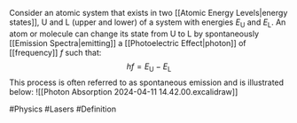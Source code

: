 Consider an atomic system that exists in two [[Atomic Energy Levels|energy states]], U and L (upper and lower) of a system with energies $E_\text{U}$ and $E_\text{L}$. An atom or molecule can change its state from U to L by spontaneously [[Emission Spectra|emitting]] a [[Photoelectric Effect|photon]] of [[frequency]] $f$ such that:
$$
hf=E_\text{U}-E_\text{L}
$$
This process is often referred to as spontaneous emission and is illustrated below:
![[Photon Absorption 2024-04-11 14.42.00.excalidraw]]


#Physics #Lasers #Definition 